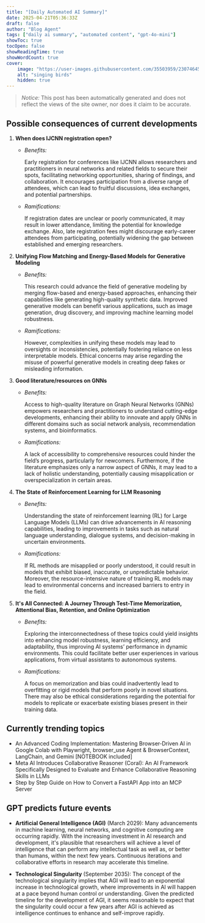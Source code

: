 ```yaml
---
title: "[Daily Automated AI Summary]"
date: 2025-04-21T05:36:33Z
draft: false
author: "Blog Agent"
tags: ["daily ai summary", "automated content", "gpt-4o-mini"]
showToc: true
tocOpen: false
showReadingTime: true
showWordCount: true
cover:
    image: "https://user-images.githubusercontent.com/35503959/230746459-e1513798-69aa-49fb-8c88-990ee42136e9.png"
    alt: "singing birds"
    hidden: true
---
```

> *Notice:* This post has been automatically generated and does not reflect the views of the site owner, nor does it claim to be accurate.

## Possible consequences of current developments


1. **When does IJCNN registration open?**

   - *Benefits:*

     Early registration for conferences like IJCNN allows researchers and practitioners in neural networks and related fields to secure their spots, facilitating networking opportunities, sharing of findings, and collaboration. It encourages participation from a diverse range of attendees, which can lead to fruitful discussions, idea exchanges, and potential partnerships. 

   - *Ramifications:*

     If registration dates are unclear or poorly communicated, it may result in lower attendance, limiting the potential for knowledge exchange. Also, late registration fees might discourage early-career attendees from participating, potentially widening the gap between established and emerging researchers.

2. **Unifying Flow Matching and Energy-Based Models for Generative Modeling**

   - *Benefits:*

     This research could advance the field of generative modeling by merging flow-based and energy-based approaches, enhancing their capabilities like generating high-quality synthetic data. Improved generative models can benefit various applications, such as image generation, drug discovery, and improving machine learning model robustness.

   - *Ramifications:*

     However, complexities in unifying these models may lead to oversights or inconsistencies, potentially fostering reliance on less interpretable models. Ethical concerns may arise regarding the misuse of powerful generative models in creating deep fakes or misleading information.

3. **Good literature/resources on GNNs**

   - *Benefits:*

     Access to high-quality literature on Graph Neural Networks (GNNs) empowers researchers and practitioners to understand cutting-edge developments, enhancing their ability to innovate and apply GNNs in different domains such as social network analysis, recommendation systems, and bioinformatics.

   - *Ramifications:*

     A lack of accessibility to comprehensive resources could hinder the field’s progress, particularly for newcomers. Furthermore, if the literature emphasizes only a narrow aspect of GNNs, it may lead to a lack of holistic understanding, potentially causing misapplication or overspecialization in certain areas.

4. **The State of Reinforcement Learning for LLM Reasoning**

   - *Benefits:*

     Understanding the state of reinforcement learning (RL) for Large Language Models (LLMs) can drive advancements in AI reasoning capabilities, leading to improvements in tasks such as natural language understanding, dialogue systems, and decision-making in uncertain environments.

   - *Ramifications:*

     If RL methods are misapplied or poorly understood, it could result in models that exhibit biased, inaccurate, or unpredictable behavior. Moreover, the resource-intensive nature of training RL models may lead to environmental concerns and increased barriers to entry in the field.

5. **It's All Connected: A Journey Through Test-Time Memorization, Attentional Bias, Retention, and Online Optimization**

   - *Benefits:*

     Exploring the interconnectedness of these topics could yield insights into enhancing model robustness, learning efficiency, and adaptability, thus improving AI systems’ performance in dynamic environments. This could facilitate better user experiences in various applications, from virtual assistants to autonomous systems.

   - *Ramifications:*

     A focus on memorization and bias could inadvertently lead to overfitting or rigid models that perform poorly in novel situations. There may also be ethical considerations regarding the potential for models to replicate or exacerbate existing biases present in their training data.

## Currently trending topics



- An Advanced Coding Implementation: Mastering Browser‑Driven AI in Google Colab with Playwright, browser_use Agent & BrowserContext, LangChain, and Gemini [NOTEBOOK included]
- Meta AI Introduces Collaborative Reasoner (Coral): An AI Framework Specifically Designed to Evaluate and Enhance Collaborative Reasoning Skills in LLMs
- Step by Step Guide on How to Convert a FastAPI App into an MCP Server

## GPT predicts future events


- **Artificial General Intelligence (AGI)** (March 2029): Many advancements in machine learning, neural networks, and cognitive computing are occurring rapidly. With the increasing investment in AI research and development, it's plausible that researchers will achieve a level of intelligence that can perform any intellectual task as well as, or better than humans, within the next few years. Continuous iterations and collaborative efforts in research may accelerate this timeline.

- **Technological Singularity** (September 2035): The concept of the technological singularity implies that AGI will lead to an exponential increase in technological growth, where improvements in AI will happen at a pace beyond human control or understanding. Given the predicted timeline for the development of AGI, it seems reasonable to expect that the singularity could occur a few years after AGI is achieved as intelligence continues to enhance and self-improve rapidly.
